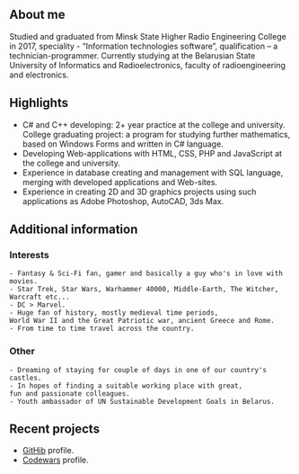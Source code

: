 ## About me
Studied and graduated from Minsk State Higher Radio Engineering College in 2017, speciality - “Information technologies software”, qualification – a technician-programmer. Currently studying at the Belarusian State University of Informatics and Radioelectronics, faculty of radioengineering and electronics.

## Highlights
- C# and C++ developing: 2+ year practice at the college and university. College graduating project: a program for studying further mathematics, based on Windows Forms and written in C# language. 
- Developing Web-applications with HTML, CSS, PHP and JavaScript at the college and university.
- Experience in database creating and management with SQL language, merging with developed applications and Web-sites.
- Experience in creating 2D and 3D graphics projects using such applications as Adobe Photoshop, AutoCAD, 3ds Max.

## Additional information

### Interests
```
- Fantasy & Sci-Fi fan, gamer and basically a guy who's in love with movies.
- Star Trek, Star Wars, Warhammer 40000, Middle-Earth, The Witcher, 
Warcraft etc...
- DC > Marvel.
- Huge fan of history, mostly medieval time periods, 
World War II and the Great Patriotic war, ancient Greece and Rome. 
- From time to time travel across the country.
```
### Other
```
- Dreaming of staying for couple of days in one of our country's castles.
- In hopes of finding a suitable working place with great, 
fun and passionate colleagues.
- Youth ambassador of UN Sustainable Development Goals in Belarus. 
```
## Recent projects

- [GitHib](https://github.com/ViktarTolstsik) profile.
- [Codewars](https://www.codewars.com/users/ViktarTolstsik) profile.

